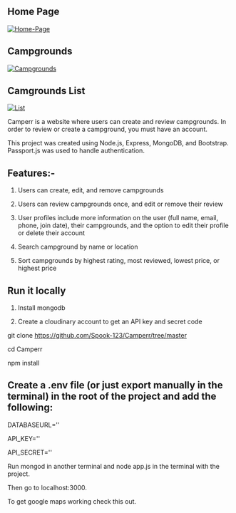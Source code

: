 ## Home Page

<a href="https://ibb.co/sQ0fd3j"><img src="https://i.ibb.co/ZKnjpTd/Home-Page.png" alt="Home-Page" border="0" /></a>

## Campgrounds

<a href="https://ibb.co/bQyNnKr"><img src="https://i.ibb.co/TYnP5gH/Campgrounds.png" alt="Campgrounds" border="0" /></a>

## Camgrounds List

<a href="https://ibb.co/3dQytcW"><img src="https://i.ibb.co/vqRx2km/List.png" alt="List" border="0" /></a>

Camperr is a website where users can create and review campgrounds. In order to review or create a campground, you must have an account.

This project was created using Node.js, Express, MongoDB, and Bootstrap. Passport.js was used to handle authentication.


## Features:-

1. Users can create, edit, and remove campgrounds

2. Users can review campgrounds once, and edit or remove their review

3. User profiles include more information on the user (full name, email, phone, join date), their campgrounds, and the option to edit their profile or delete their account

4. Search campground by name or location

5. Sort campgrounds by highest rating, most reviewed, lowest price, or highest price


## Run it locally

1. Install mongodb

2. Create a cloudinary account to get an API key and secret code

git clone https://github.com/Spook-123/Camperr/tree/master

cd Camperr

npm install

## Create a .env file (or just export manually in the terminal) in the root of the project and add the following:

DATABASEURL='<url>'

API_KEY=''<key>

API_SECRET='<secret>'

Run mongod in another terminal and node app.js in the terminal with the project.

Then go to localhost:3000.

To get google maps working check this out.
